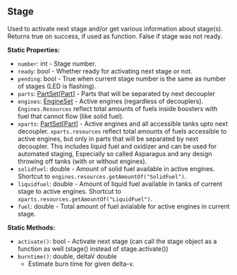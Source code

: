## Stage

Used to activate next stage and/or get various information about stage(s). Returns true on success, if used as function. False if stage was not ready.


**Static Properties:**
- `number`: int - Stage number.
- `ready`: bool - Whether ready for activating next stage or not.
- `pending`: bool - True when current stage number is the same as number of stages (LED is flashing).
- `parts`: [PartSet](../Parts/PartSet.1.md)\[[Part](../Parts/PartBase.md)\] - Parts that will be separated by next decoupler
- `engines`: [EngineSet](../Parts/EngineSet.md) - Active engines (regardless of decouplers). `Engines.Resources` reflect total amounts of fuels inside boosters with fuel that cannot flow (like solid fuel).
- `xparts`: [PartSet](../Parts/PartSet.1.md)\[[Part](../Parts/PartBase.md)\] - Active engines and all accessible tanks upto next decoupler. `xparts.resources` reflect total amounts of fuels accessible to active engines, but only in parts that will be separated by next decoupler. This includes liquid fuel and oxidizer and can be used for automated staging, Especially so called Asparagus and any design throwing off tanks (with or without engines).
- `solidfuel`: double - Amount of solid fuel available in active engines. Shortcut to `engines.resources.getAmountOf("SolidFuel")`.
- `liquidfuel`: double - Amount of liquid fuel available in tanks of current stage to active engines. Shortcut to `xparts.resources.getAmountOf("LiquidFuel")`.
- `fuel`: double - Total amount of fuel avialable for active engines in current stage.

**Static Methods:**
- `activate()`: bool - Activate next stage (can call the stage object as a function as well (stage() instead of stage.activate())
- `burntime()`: double, deltaV double
  - Estimate burn time for given delta-v.
